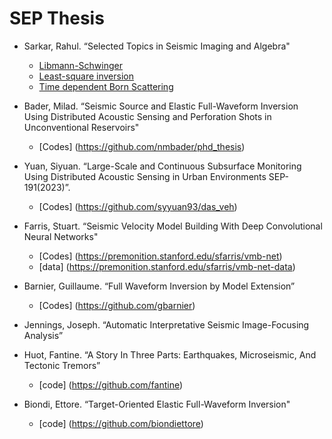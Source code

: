 # SEP Thesis 

- Sarkar, Rahul.  “Selected Topics in Seismic Imaging and Algebra"
     - [Libmann-Schwinger](https://github.com/rsarkar-github/Thesis-Lippmann-Schwinger.git)
     - [Least-square inversion](https://github.com/rsarkar-github/Thesis-InversionLS.git)
     - [Time dependent Born Scattering](https://github.com/rsarkar-github/Thesis-TimeDependentBornScattering)

- Bader, Milad. “Seismic Source and Elastic Full-Waveform Inversion Using Distributed Acoustic Sensing and Perforation Shots in Unconventional Reservoirs"
    - [Codes] (https://github.com/nmbader/phd_thesis)

- Yuan, Siyuan. “Large-Scale and Continuous Subsurface Monitoring Using Distributed Acoustic Sensing in Urban Environments SEP-191(2023)”.
    - [Codes] (https://github.com/syyuan93/das_veh)

- Farris, Stuart. “Seismic Velocity Model Building With Deep Convolutional Neural Networks"
    - [Codes] (https://premonition.stanford.edu/sfarris/vmb-net)
    - [data] (https://premonition.stanford.edu/sfarris/vmb-net-data)

- Barnier, Guillaume. “Full Waveform Inversion by Model Extension”
    - [Codes] (https://github.com/gbarnier)

- Jennings, Joseph. “Automatic Interpretative Seismic Image-Focusing Analysis”

- Huot, Fantine. “A Story In Three Parts: Earthquakes, Microseismic, And Tectonic Tremors”
    - [code] (https://github.com/fantine)

- Biondi, Ettore. “Target-Oriented Elastic Full-Waveform Inversion"
    - [code] (https://github.com/biondiettore)

